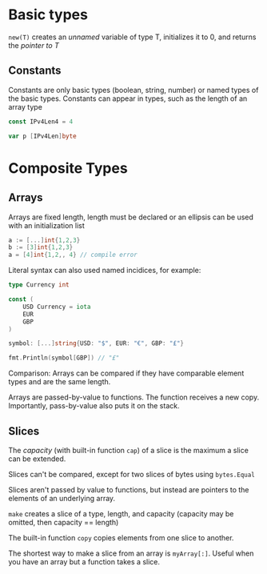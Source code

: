 # Basic types

`new(T)` creates an _unnamed_ variable of type T, initializes it to 0, and
returns the _pointer to T_

## Constants

Constants are only basic types (boolean, string, number) or named types of the
basic types. Constants can appear in types, such as the length of an array type

```go
const IPv4Len4 = 4

var p [IPv4Len]byte
```

# Composite Types

## Arrays

Arrays are fixed length, length must be declared or an ellipsis can be used with
an initialization list

```go
a := [...]int{1,2,3}
b := [3]int{1,2,3}
a = [4]int{1,2,, 4} // compile error
```

Literal syntax can also used named incidices, for example:

```go
type Currency int

const (
	USD Currency = iota
	EUR
	GBP
)

symbol: [...]string{USD: "$", EUR: "€", GBP: "£"}

fmt.Println(symbol[GBP]) // "£"
```

Comparison: Arrays can be compared if they have comparable element types and are
the same length.

Arrays are passed-by-value to functions. The function receives a new copy.
Importantly, pass-by-value also puts it on the stack.

## Slices

The _capacity_ (with built-in function `cap`) of a slice is the maximum a slice
can be extended.

Slices can't be compared, except for two slices of bytes using `bytes.Equal`

Slices aren't passed by value to functions, but instead are pointers to the
elements of an underlying array.

`make` creates a slice of a type, length, and capacity (capacity may be omitted,
then capacity == length)

The built-in function `copy` copies elements from one slice to another.

The shortest way to make a slice from an array is `myArray[:]`. Useful when you
have an array but a function takes a slice.
